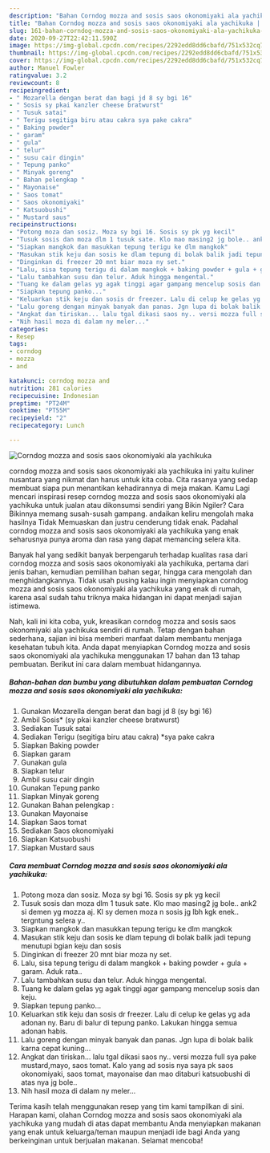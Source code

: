 ```yaml
---
description: "Bahan Corndog mozza and sosis saos okonomiyaki ala yachikuka | Langkah Membuat Corndog mozza and sosis saos okonomiyaki ala yachikuka Yang Enak Dan Mudah"
title: "Bahan Corndog mozza and sosis saos okonomiyaki ala yachikuka | Langkah Membuat Corndog mozza and sosis saos okonomiyaki ala yachikuka Yang Enak Dan Mudah"
slug: 161-bahan-corndog-mozza-and-sosis-saos-okonomiyaki-ala-yachikuka-langkah-membuat-corndog-mozza-and-sosis-saos-okonomiyaki-ala-yachikuka-yang-enak-dan-mudah
date: 2020-09-27T22:42:11.590Z
image: https://img-global.cpcdn.com/recipes/2292edd8dd6cbafd/751x532cq70/corndog-mozza-and-sosis-saos-okonomiyaki-ala-yachikuka-foto-resep-utama.jpg
thumbnail: https://img-global.cpcdn.com/recipes/2292edd8dd6cbafd/751x532cq70/corndog-mozza-and-sosis-saos-okonomiyaki-ala-yachikuka-foto-resep-utama.jpg
cover: https://img-global.cpcdn.com/recipes/2292edd8dd6cbafd/751x532cq70/corndog-mozza-and-sosis-saos-okonomiyaki-ala-yachikuka-foto-resep-utama.jpg
author: Manuel Fowler
ratingvalue: 3.2
reviewcount: 8
recipeingredient:
- " Mozarella dengan berat dan bagi jd 8 sy bgi 16"
- " Sosis sy pkai kanzler cheese bratwurst"
- " Tusuk satai"
- " Terigu segitiga biru atau cakra sya pake cakra"
- " Baking powder"
- " garam"
- " gula"
- " telur"
- " susu cair dingin"
- " Tepung panko"
- " Minyak goreng"
- " Bahan pelengkap "
- " Mayonaise"
- " Saos tomat"
- " Saos okonomiyaki"
- " Katsuobushi"
- " Mustard saus"
recipeinstructions:
- "Potong moza dan sosiz. Moza sy bgi 16. Sosis sy pk yg kecil"
- "Tusuk sosis dan moza dlm 1 tusuk sate. Klo mao masing2 jg bole.. ank2 si demen yg mozza aj. Kl sy demen moza n sosis jg lbh kgk enek.. tergntung selera y.."
- "Siapkan mangkok dan masukkan tepung terigu ke dlm mangkok"
- "Masukan stik keju dan sosis ke dlam tepung di bolak balik jadi tepung menutupi bgian keju dan sosis"
- "Dinginkan di freezer 20 mnt biar moza ny set."
- "Lalu, sisa tepung terigu di dalam mangkok + baking powder + gula + garam. Aduk rata.."
- "Lalu tambahkan susu dan telur. Aduk hingga mengental."
- "Tuang ke dalam gelas yg agak tinggi agar gampang mencelup sosis dan keju."
- "Siapkan tepung panko..."
- "Keluarkan stik keju dan sosis dr freezer. Lalu di celup ke gelas yg ada adonan ny. Baru di balur di tepung panko. Lakukan hingga semua adonan habis."
- "Lalu goreng dengan minyak banyak dan panas. Jgn lupa di bolak balik karna cepat kuning..."
- "Angkat dan tiriskan... lalu tgal dikasi saos ny.. versi mozza full sya pake mustard,mayo, saos tomat. Kalo yang ad sosis nya saya pk saos okonomiyaki, saos tomat, mayonaise dan mao ditaburi katsuobushi di atas nya jg bole.."
- "Nih hasil moza di dalam ny meler..."
categories:
- Resep
tags:
- corndog
- mozza
- and

katakunci: corndog mozza and 
nutrition: 281 calories
recipecuisine: Indonesian
preptime: "PT24M"
cooktime: "PT55M"
recipeyield: "2"
recipecategory: Lunch

---
```



![Corndog mozza and sosis saos okonomiyaki ala yachikuka](https://img-global.cpcdn.com/recipes/2292edd8dd6cbafd/751x532cq70/corndog-mozza-and-sosis-saos-okonomiyaki-ala-yachikuka-foto-resep-utama.jpg)


corndog mozza and sosis saos okonomiyaki ala yachikuka ini yaitu kuliner nusantara yang nikmat dan harus untuk kita coba. Cita rasanya yang sedap membuat siapa pun menantikan kehadirannya di meja makan.
Kamu Lagi mencari inspirasi resep corndog mozza and sosis saos okonomiyaki ala yachikuka untuk jualan atau dikonsumsi sendiri yang Bikin Ngiler? Cara Bikinnya memang susah-susah gampang. andaikan keliru mengolah maka hasilnya Tidak Memuaskan dan justru cenderung tidak enak. Padahal corndog mozza and sosis saos okonomiyaki ala yachikuka yang enak seharusnya punya aroma dan rasa yang dapat memancing selera kita.

Banyak hal yang sedikit banyak berpengaruh terhadap kualitas rasa dari corndog mozza and sosis saos okonomiyaki ala yachikuka, pertama dari jenis bahan, kemudian pemilihan bahan segar, hingga cara mengolah dan menghidangkannya. Tidak usah pusing kalau ingin menyiapkan corndog mozza and sosis saos okonomiyaki ala yachikuka yang enak di rumah, karena asal sudah tahu triknya maka hidangan ini dapat menjadi sajian istimewa.




Nah, kali ini kita coba, yuk, kreasikan corndog mozza and sosis saos okonomiyaki ala yachikuka sendiri di rumah. Tetap dengan bahan sederhana, sajian ini bisa memberi manfaat dalam membantu menjaga kesehatan tubuh kita. Anda dapat menyiapkan Corndog mozza and sosis saos okonomiyaki ala yachikuka menggunakan 17 bahan dan 13 tahap pembuatan. Berikut ini cara dalam membuat hidangannya.

<!--inarticleads1-->

##### Bahan-bahan dan bumbu yang dibutuhkan dalam pembuatan Corndog mozza and sosis saos okonomiyaki ala yachikuka:

1. Gunakan  Mozarella dengan berat dan bagi jd 8 (sy bgi 16)
1. Ambil  Sosis* (sy pkai kanzler cheese bratwurst)
1. Sediakan  Tusuk satai
1. Sediakan  Terigu (segitiga biru atau cakra) *sya pake cakra
1. Siapkan  Baking powder
1. Siapkan  garam
1. Gunakan  gula
1. Siapkan  telur
1. Ambil  susu cair dingin
1. Gunakan  Tepung panko
1. Siapkan  Minyak goreng
1. Gunakan  Bahan pelengkap :
1. Gunakan  Mayonaise
1. Siapkan  Saos tomat
1. Sediakan  Saos okonomiyaki
1. Siapkan  Katsuobushi
1. Siapkan  Mustard saus




<!--inarticleads2-->

##### Cara membuat Corndog mozza and sosis saos okonomiyaki ala yachikuka:

1. Potong moza dan sosiz. Moza sy bgi 16. Sosis sy pk yg kecil
1. Tusuk sosis dan moza dlm 1 tusuk sate. Klo mao masing2 jg bole.. ank2 si demen yg mozza aj. Kl sy demen moza n sosis jg lbh kgk enek.. tergntung selera y..
1. Siapkan mangkok dan masukkan tepung terigu ke dlm mangkok
1. Masukan stik keju dan sosis ke dlam tepung di bolak balik jadi tepung menutupi bgian keju dan sosis
1. Dinginkan di freezer 20 mnt biar moza ny set.
1. Lalu, sisa tepung terigu di dalam mangkok + baking powder + gula + garam. Aduk rata..
1. Lalu tambahkan susu dan telur. Aduk hingga mengental.
1. Tuang ke dalam gelas yg agak tinggi agar gampang mencelup sosis dan keju.
1. Siapkan tepung panko...
1. Keluarkan stik keju dan sosis dr freezer. Lalu di celup ke gelas yg ada adonan ny. Baru di balur di tepung panko. Lakukan hingga semua adonan habis.
1. Lalu goreng dengan minyak banyak dan panas. Jgn lupa di bolak balik karna cepat kuning...
1. Angkat dan tiriskan... lalu tgal dikasi saos ny.. versi mozza full sya pake mustard,mayo, saos tomat. Kalo yang ad sosis nya saya pk saos okonomiyaki, saos tomat, mayonaise dan mao ditaburi katsuobushi di atas nya jg bole..
1. Nih hasil moza di dalam ny meler...




Terima kasih telah menggunakan resep yang tim kami tampilkan di sini. Harapan kami, olahan Corndog mozza and sosis saos okonomiyaki ala yachikuka yang mudah di atas dapat membantu Anda menyiapkan makanan yang enak untuk keluarga/teman maupun menjadi ide bagi Anda yang berkeinginan untuk berjualan makanan. Selamat mencoba!
